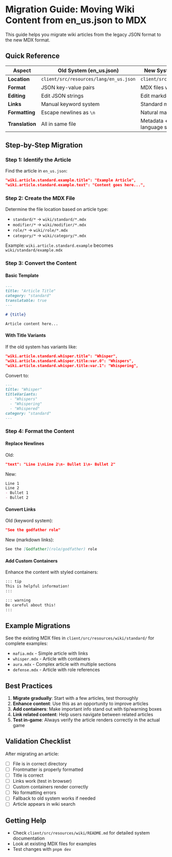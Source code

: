 # Migration Guide: Moving Wiki Content from en_us.json to MDX

This guide helps you migrate wiki articles from the legacy JSON format to the new MDX format.

## Quick Reference

| Aspect | Old System (en_us.json) | New System (MDX files) |
|--------|------------------------|------------------------|
| **Location** | `client/src/resources/lang/en_us.json` | `client/src/resources/wiki/` |
| **Format** | JSON key-value pairs | MDX files with frontmatter |
| **Editing** | Edit JSON strings | Edit markdown files |
| **Links** | Manual keyword system | Standard markdown links |
| **Formatting** | Escape newlines as `\n` | Natural markdown |
| **Translation** | All in same file | Metadata + future multi-language support |

## Step-by-Step Migration

### Step 1: Identify the Article

Find the article in `en_us.json`:

```json
"wiki.article.standard.example.title": "Example Article",
"wiki.article.standard.example.text": "Content goes here...",
```

### Step 2: Create the MDX File

Determine the file location based on article type:

- `standard/*` → `wiki/standard/*.mdx`
- `modifier/*` → `wiki/modifier/*.mdx`
- `role/*` → `wiki/role/*.mdx`
- `category/*` → `wiki/category/*.mdx`

Example: `wiki.article.standard.example` becomes `wiki/standard/example.mdx`

### Step 3: Convert the Content

#### Basic Template

```markdown
---
title: "Article Title"
category: "standard"
translatable: true
---

# {title}

Article content here...
```

#### With Title Variants

If the old system has variants like:

```json
"wiki.article.standard.whisper.title": "Whisper",
"wiki.article.standard.whisper.title:var.0": "Whispers",
"wiki.article.standard.whisper.title:var.1": "Whispering",
```

Convert to:

```markdown
---
title: "Whisper"
titleVariants:
  - "Whispers"
  - "Whispering"
  - "Whispered"
category: "standard"
---
```

### Step 4: Format the Content

#### Replace Newlines

Old:
```json
"text": "Line 1\nLine 2\n- Bullet 1\n- Bullet 2"
```

New:
```markdown
Line 1
Line 2
- Bullet 1
- Bullet 2
```

#### Convert Links

Old (keyword system):
```json
"See the godfather role"
```

New (markdown links):
```markdown
See the [Godfather](role/godfather) role
```

#### Add Custom Containers

Enhance the content with styled containers:

```markdown
::: tip
This is helpful information!
:::

::: warning
Be careful about this!
:::
```

## Example Migrations

See the existing MDX files in `client/src/resources/wiki/standard/` for complete examples:

- `mafia.mdx` - Simple article with links
- `whisper.mdx` - Article with containers
- `aura.mdx` - Complex article with multiple sections
- `defense.mdx` - Article with role references

## Best Practices

1. **Migrate gradually**: Start with a few articles, test thoroughly
2. **Enhance content**: Use this as an opportunity to improve articles
3. **Add containers**: Make important info stand out with tip/warning boxes
4. **Link related content**: Help users navigate between related articles
5. **Test in-game**: Always verify the article renders correctly in the actual game

## Validation Checklist

After migrating an article:

- [ ] File is in correct directory
- [ ] Frontmatter is properly formatted
- [ ] Title is correct
- [ ] Links work (test in browser)
- [ ] Custom containers render correctly
- [ ] No formatting errors
- [ ] Fallback to old system works if needed
- [ ] Article appears in wiki search

## Getting Help

- Check `client/src/resources/wiki/README.md` for detailed system documentation
- Look at existing MDX files for examples
- Test changes with `pnpm dev`
